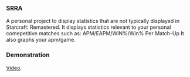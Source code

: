 
### SRRA
A personal project to display statistics that are not typically displayed in Starcraft: Remastered.
It displays statistics relevant to your personal comepetitive matches such as: APM/EAPM/WIN%/Win% Per Match-Up
It also graphs your apm/game.

### Demonstration
[Video](https://drive.google.com/file/d/1pUE9jZYeYYBwP7FSofkpvysc0jAkOZHg/view?usp=sharing).
